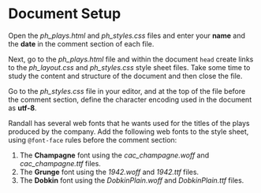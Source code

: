 # Document Setup
Open the *ph_plays.html* and *ph_styles.css* files and enter your **name** and the **date** in the comment section of each file.

Next, go to the *ph_plays.html* file and within the document `head` create links to the *ph_layout.css* and *ph_styles.css* style sheet files. Take some time to study the content and structure of the document and then close the file.

Go to the *ph_styles.css* file in your editor, and at the top of the file before the comment section, define the character encoding used in the document as **utf-8**.

Randall has several web fonts that he wants used for the titles of the plays produced by the company. Add the following web fonts to the style sheet, using `@font-face` rules before the comment section:
1. The **Champagne** font using the *cac_champagne.woff* and *cac_champagne.ttf* files.
2. The **Grunge** font using the *1942.woff* and *1942.ttf* files.
3. The **Dobkin** font using the *DobkinPlain.woff* and *DobkinPlain.ttf* files.  